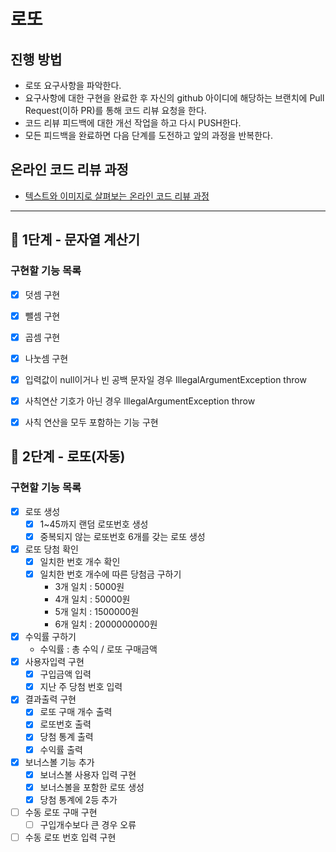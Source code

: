 # 로또
## 진행 방법
* 로또 요구사항을 파악한다.
* 요구사항에 대한 구현을 완료한 후 자신의 github 아이디에 해당하는 브랜치에 Pull Request(이하 PR)를 통해 코드 리뷰 요청을 한다.
* 코드 리뷰 피드백에 대한 개선 작업을 하고 다시 PUSH한다.
* 모든 피드백을 완료하면 다음 단계를 도전하고 앞의 과정을 반복한다.

## 온라인 코드 리뷰 과정
* [텍스트와 이미지로 살펴보는 온라인 코드 리뷰 과정](https://github.com/next-step/nextstep-docs/tree/master/codereview)

---

## 🚀 1단계 - 문자열 계산기

### 구현할 기능 목록
- [X] 덧셈 구현
- [X] 뺄셈 구현
- [X] 곱셈 구현
- [X] 나눗셈 구현
- [X] 입력값이 null이거나 빈 공백 문자일 경우 IllegalArgumentException throw
- [X] 사칙연산 기호가 아닌 경우 IllegalArgumentException throw
- [X] 사칙 연산을 모두 포함하는 기능 구현


## 🚀 2단계 - 로또(자동)

### 구현할 기능 목록
- [X] 로또 생성
  - [X] 1~45까지 랜덤 로또번호 생성
  - [X] 중복되지 않는 로또번호 6개를 갖는 로또 생성
- [X] 로또 당첨 확인
  - [X] 일치한 번호 개수 확인
  - [X] 일치한 번호 개수에 따른 당첨금 구하기
    - 3개 일치 : 5000원
    - 4개 일치 : 50000원
    - 5개 일치 : 1500000원
    - 6개 일치 : 2000000000원
- [X] 수익률 구하기
  - 수익률 : 총 수익 / 로또 구매금액
- [X] 사용자입력 구현
  - [X] 구입금액 입력
  - [X] 지난 주 당첨 번호 입력
- [X] 결과출력 구현
  - [X] 로또 구매 개수 출력
  - [X] 로또번호 출력
  - [X] 당첨 통계 출력
  - [X] 수익률 출력
- [X] 보너스볼 기능 추가
  - [X] 보너스볼 사용자 입력 구현
  - [X] 보너스볼을 포함한 로또 생성
  - [X] 당첨 통계에 2등 추가
- [ ] 수동 로또 구매 구현
  - [ ] 구입개수보다 큰 경우 오류
- [ ] 수동 로또 번호 입력 구현